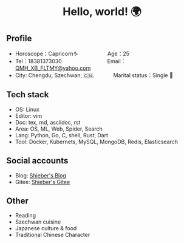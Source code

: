 <!--
**QMHTMY/QMHTMY** is a ✨ _special_ ✨ repository because its `README.md` (this file) appears on your GitHub profile.

Here are some ideas to get you started:

-  I’m currently working on ...
- 🌱 I’m currently learning ...
-  I’m looking to collaborate on ...
- 🤔 I’m looking for help with ...
-  Ask me about ...
- 📫 How to reach me: ...
- 😄 Pronouns: ...
- ⚡ Fun fact: ...
-->

<center>
    <h1>Hello, world! 🌍</h1>
</center>

## Profile 

* Horoscope：Capricorn♑ &emsp;&emsp;&emsp;&emsp;&emsp; Age：25  
* Tel：18381373030  &emsp;&emsp;&emsp;&emsp;&emsp;&emsp;&emsp;&ensp;&ensp; Email：QMH_XB_FLTMY@yahoo.com 
* City: Chengdu, Szechwan, 🇨🇳.  &emsp;&emsp;&ensp;&ensp; Marital status：Single 🐶

## Tech stack

* OS: Linux
* Editor: vim
* Doc: tex, md, asciidoc, rst
* Area: OS, ML, Web, Spider, Search
* Lang: Python, Go, C, shell, Rust, Dart
* Tool: Docker, Kubernets, MySQL, MongoDB, Redis, Elasticsearch

## Social accounts
* Blog: <a href="https://www.shieber.cn" target="_blank">Shieber's Blog</a>
* Gitee: <a href="https://gitee.com/QMHTMY/" target="_blank">Shieber's Gitee</a>

## Other
* Reading
* Szechwan cuisine
* Japanese culture & food
* Traditional Chinese Character
